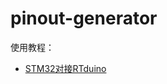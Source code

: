 # pinout-generator

使用教程：

- [STM32对接RTduino](https://rtduino.github.io/RTduino/#/zh/manual/adapt/bsp/stm32/stm32?id=_4-pinout-generator%e5%b7%a5%e5%85%b7)
